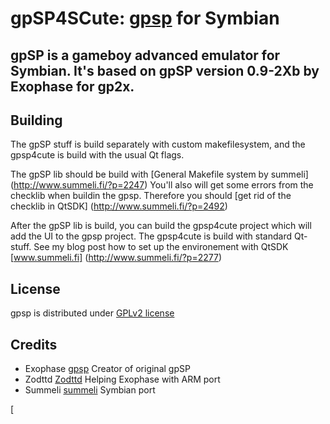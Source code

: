 gpSP4SCute: [gpsp][gpsp] for Symbian
===========================

gpSP is a gameboy advanced emulator for Symbian. It's based on gpSP version 0.9-2Xb by Exophase for gp2x.
--------

Building
----------
The gpSP stuff is build separately with custom makefilesystem, and the gpsp4cute is build with the usual Qt flags.

The gpSP lib should be build with [General Makefile system by summeli] (http://www.summeli.fi/?p=2247)
You'll also will get some errors from the checklib when buildin the gpsp. Therefore you should [get rid of the checklib 
in QtSDK] (http://www.summeli.fi/?p=2492)

After the gpSP lib is build, you can build the gpsp4cute project which will add the UI to the gpsp project. The gpsp4cute
is build with standard Qt-stuff. See my blog post how to set up the environement with QtSDK [www.summeli.fi] (http://www.summeli.fi/?p=2277)

License
-------

gpsp is distributed under [GPLv2 license](https://github.com/Summeli/gpSP4Symbian/blob/master/COPYING.DOC)

Credits
-------
* Exophase [gpsp] Creator of original gpSP
* Zodttd [Zodttd] Helping Exophase with ARM port
* Summeli [summeli] Symbian port


[gpsp]: http://gpsp-dev.blogspot.com/ "gpSP development bblog"
[summeli]: www.summeli.fi
[Zodttd]: http://www.zodttd.com/
[
